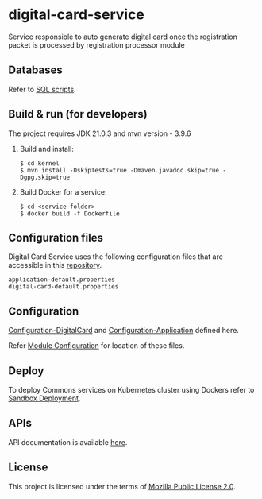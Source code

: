# digital-card-service
Service responsible to auto generate digital card once the registration packet is processed by registration processor module

## Databases
Refer to [SQL scripts](db_scripts).

## Build & run (for developers)
The project requires JDK 21.0.3
and mvn version - 3.9.6
1. Build and install:
    ```
    $ cd kernel
    $ mvn install -DskipTests=true -Dmaven.javadoc.skip=true -Dgpg.skip=true
    ```
2. Build Docker for a service:
    ```
    $ cd <service folder>
    $ docker build -f Dockerfile
    ```

## Configuration files
Digital Card Service uses the following configuration files that are accessible in this [repository](https://github.com/mosip/mosip-config/tree/master).
```
application-default.properties
digital-card-default.properties
```

## Configuration
[Configuration-DigitalCard](https://github.com/mosip/mosip-config/blob/master/digital-card-default.properties) and
[Configuration-Application](https://github.com/mosip/mosip-config/blob/master/application-default.properties) defined here.

Refer [Module Configuration](https://docs.mosip.io/1.2.0/modules/module-configuration) for location of these files.

## Deploy
To deploy Commons services on Kubernetes cluster using Dockers refer to [Sandbox Deployment](https://docs.mosip.io/1.2.0/deploymentnew/v3-installation).

## APIs
API documentation is available [here](https://mosip.github.io/documentation/1.2.0/1.2.0.html).

## License
This project is licensed under the terms of [Mozilla Public License 2.0](LICENSE).
